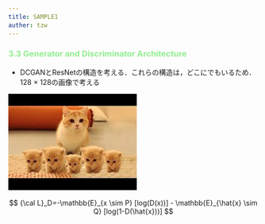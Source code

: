 ```yaml
---
title: SAMPLE1
auther: tzw
---
```


### <font color="LightGreen"> 3.3 Generator and Discriminator Architecture </font>

- DCGANとResNetの構造を考える．これらの構造は，どこにでもいるため．128 $\times$ 128の画像で考える

![Figure 1](../assets/img/SAMPLE1/figure1.png)


$$
{\cal L}_D=-\mathbb{E}_{x \sim P} [log(D(x))] - \mathbb{E}_{\hat{x} \sim Q} [log(1-D(\hat{x}))]
$$
